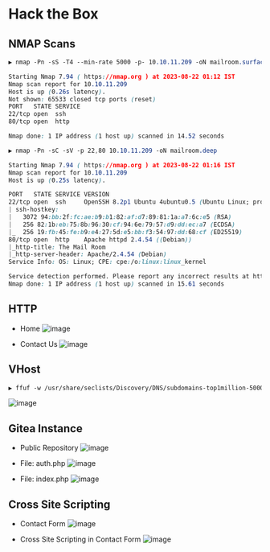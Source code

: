 # Hack the Box

## NMAP Scans
```CSS
▶ nmap -Pn -sS -T4 --min-rate 5000 -p- 10.10.11.209 -oN mailroom.surface                                           

Starting Nmap 7.94 ( https://nmap.org ) at 2023-08-22 01:12 IST
Nmap scan report for 10.10.11.209
Host is up (0.26s latency).
Not shown: 65533 closed tcp ports (reset)
PORT   STATE SERVICE
22/tcp open  ssh
80/tcp open  http

Nmap done: 1 IP address (1 host up) scanned in 14.52 seconds
```

```CSS
▶ nmap -Pn -sC -sV -p 22,80 10.10.11.209 -oN mailroom.deep

Starting Nmap 7.94 ( https://nmap.org ) at 2023-08-22 01:16 IST
Nmap scan report for 10.10.11.209
Host is up (0.25s latency).

PORT   STATE SERVICE VERSION
22/tcp open  ssh     OpenSSH 8.2p1 Ubuntu 4ubuntu0.5 (Ubuntu Linux; protocol 2.0)
| ssh-hostkey: 
|   3072 94:bb:2f:fc:ae:b9:b1:82:af:d7:89:81:1a:a7:6c:e5 (RSA)
|   256 82:1b:eb:75:8b:96:30:cf:94:6e:79:57:d9:dd:ec:a7 (ECDSA)
|_  256 19:fb:45:fe:b9:e4:27:5d:e5:bb:f3:54:97:dd:68:cf (ED25519)
80/tcp open  http    Apache httpd 2.4.54 ((Debian))
|_http-title: The Mail Room
|_http-server-header: Apache/2.4.54 (Debian)
Service Info: OS: Linux; CPE: cpe:/o:linux:linux_kernel

Service detection performed. Please report any incorrect results at https://nmap.org/submit/ .
Nmap done: 1 IP address (1 host up) scanned in 15.61 seconds
```

## HTTP
- Home
![image](https://github.com/karanshergill/Hack-the-Box/assets/83878909/d2d1e1bf-d68b-4eec-82ba-671144701bb8)

- Contact Us
![image](https://github.com/karanshergill/Hack-the-Box/assets/83878909/7c7c8a9c-e443-4322-9df5-d9f8dc3050cf)

## VHost
```CSS
▶ ffuf -w /usr/share/seclists/Discovery/DNS/subdomains-top1million-5000.txt:FUZZ -H 'User-Agent: Mozilla/5.0 (X11; Ubuntu; Linux x86_64; rv:15.0) Gecko/20100101 Firefox/15.0.1' -H 'Host: FUZZ.mailroom.htb' -u http://10.10.11.209 -fs 7748
```
![image](https://github.com/karanshergill/Hack-the-Box/assets/83878909/a51df4f4-8aee-4b12-b245-9e8df0efa8b2)

## Gitea Instance
- Public Repository
![image](https://github.com/karanshergill/Hack-the-Box/assets/83878909/136580e5-5969-4a22-9049-a3f787c6679f)

- File: auth.php
![image](https://github.com/karanshergill/Hack-the-Box/assets/83878909/67f02370-f22c-4b7f-a255-597fb9d8d5e5)
- File: index.php
![image](https://github.com/karanshergill/Hack-the-Box/assets/83878909/cdba2d96-74fa-4414-b568-98144dabee8b)

## Cross Site Scripting
- Contact Form
![image](https://github.com/karanshergill/Hack-the-Box/assets/83878909/82186fed-786c-49a0-85c8-fcad35d89080)

- Cross Site Scripting in Contact Form
![image](https://github.com/karanshergill/Hack-the-Box/assets/83878909/ed23d09e-b6b4-43dd-92bd-0eb03cab0d00)

